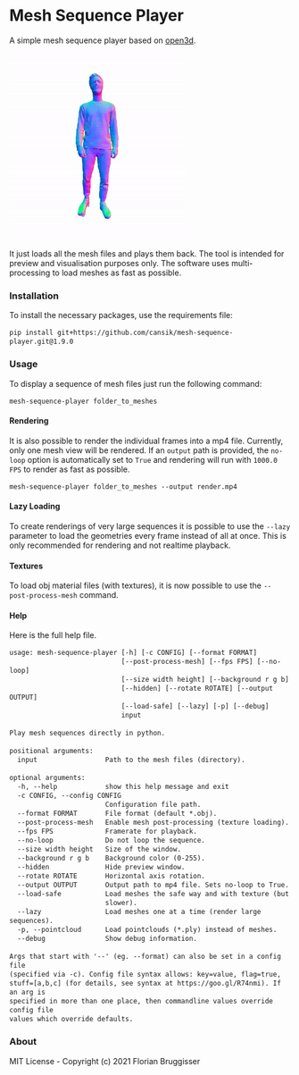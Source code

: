 # Mesh Sequence Player
A simple mesh sequence player based on [open3d](https://github.com/intel-isl/Open3D).

![person](readme/person_square.gif)

It just loads all the mesh files and plays them back. The tool is intended for preview and visualisation purposes only. The software uses multi-processing to load meshes as fast as possible.

### Installation
To install the necessary packages, use the requirements file:

```
pip install git+https://github.com/cansik/mesh-sequence-player.git@1.9.0
```

### Usage
To display a sequence of mesh files just run the following command:

```
mesh-sequence-player folder_to_meshes
```

#### Rendering
It is also possible to render the individual frames into a mp4 file. Currently, only one mesh view will be rendered. If an `output` path is provided, the `no-loop` option is automatically set to `True` and rendering will run with `1000.0 FPS` to render as fast as possible.

```
mesh-sequence-player folder_to_meshes --output render.mp4
```

#### Lazy Loading
To create renderings of very large sequences it is possible to use the `--lazy` parameter to load the geometries every frame instead of all at once. This is only recommended for rendering and not realtime playback.

#### Textures
To load obj material files (with textures), it is now possible to use the `--post-process-mesh` command.

#### Help
Here is the full help file.

```
usage: mesh-sequence-player [-h] [-c CONFIG] [--format FORMAT]
                            [--post-process-mesh] [--fps FPS] [--no-loop]
                            [--size width height] [--background r g b]
                            [--hidden] [--rotate ROTATE] [--output OUTPUT]
                            [--load-safe] [--lazy] [-p] [--debug]
                            input

Play mesh sequences directly in python.

positional arguments:
  input                 Path to the mesh files (directory).

optional arguments:
  -h, --help            show this help message and exit
  -c CONFIG, --config CONFIG
                        Configuration file path.
  --format FORMAT       File format (default *.obj).
  --post-process-mesh   Enable mesh post-processing (texture loading).
  --fps FPS             Framerate for playback.
  --no-loop             Do not loop the sequence.
  --size width height   Size of the window.
  --background r g b    Background color (0-255).
  --hidden              Hide preview window.
  --rotate ROTATE       Horizontal axis rotation.
  --output OUTPUT       Output path to mp4 file. Sets no-loop to True.
  --load-safe           Load meshes the safe way and with texture (but
                        slower).
  --lazy                Load meshes one at a time (render large sequences).
  -p, --pointcloud      Load pointclouds (*.ply) instead of meshes.
  --debug               Show debug information.

Args that start with '--' (eg. --format) can also be set in a config file
(specified via -c). Config file syntax allows: key=value, flag=true,
stuff=[a,b,c] (for details, see syntax at https://goo.gl/R74nmi). If an arg is
specified in more than one place, then commandline values override config file
values which override defaults.
```

### About
MIT License - Copyright (c) 2021 Florian Bruggisser
